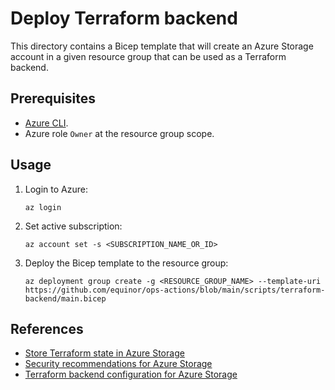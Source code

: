 # Deploy Terraform backend

This directory contains a Bicep template that will create an Azure Storage account in a given resource group that can be used as a Terraform backend.

## Prerequisites

- [Azure CLI](https://learn.microsoft.com/en-us/cli/azure/install-azure-cli).
- Azure role `Owner` at the resource group scope.

## Usage

1. Login to Azure:

   ```console
   az login
   ```

1. Set active subscription:

   ```console
   az account set -s <SUBSCRIPTION_NAME_OR_ID>
   ```

1. Deploy the Bicep template to the resource group:

   ```console
   az deployment group create -g <RESOURCE_GROUP_NAME> --template-uri https://github.com/equinor/ops-actions/blob/main/scripts/terraform-backend/main.bicep
   ```

## References

- [Store Terraform state in Azure Storage](https://learn.microsoft.com/en-us/azure/developer/terraform/store-state-in-azure-storage?tabs=azure-cli)
- [Security recommendations for Azure Storage](https://learn.microsoft.com/en-us/azure/storage/blobs/security-recommendations)
- [Terraform backend configuration for Azure Storage](https://www.terraform.io/language/settings/backends/azurerm)
